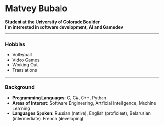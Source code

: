 # Matvey Bubalo
**Student at the University of Colorado Boulder**  
**I'm interested in software development, AI and Gamedev**

---

### **Hobbies**  
- Volleyball  
- Video Games  
- Working Out  
- Translations  

---

### **Background**  
- **Programming Languages**: C, C#, C++, Python  
- **Areas of Interest**: Software Engineering, Artificial Intelligence, Machine Learning
- **Languages Spoken**: Russian (native), English (proficient), Belarusian (intermediate), French (developing)